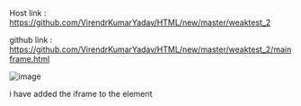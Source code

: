 Host link : https://github.com/VirendrKumarYadav/HTML/new/master/weaktest_2

github link : https://github.com/VirendrKumarYadav/HTML/new/master/weaktest_2/mainframe.html

![image](https://github.com/VirendrKumarYadav/HTML/assets/87600216/ea53c8a5-b253-485b-8704-d2ede27a34a4)

i have added the iframe to the element


